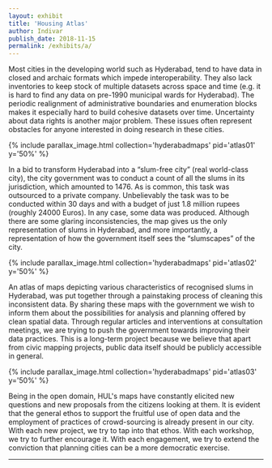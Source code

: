 ```yaml
---
layout: exhibit
title: 'Housing Atlas'
author: Indivar
publish_date: 2018-11-15
permalink: /exhibits/a/
---
```


Most cities in the developing world such as Hyderabad, tend to have data in closed and archaic formats which impede interoperability. They also lack inventories to keep stock of multiple datasets across space and time (e.g. it is hard to find any data on pre-1990 municipal wards for Hyderabad). The periodic realignment of administrative boundaries and enumeration blocks makes it especially hard to build cohesive datasets over time. Uncertainty about data rights is another major problem. These issues often represent obstacles for anyone interested in doing research in these cities.

{% include parallax_image.html collection='hyderabadmaps' pid='atlas01' y='50%' %}

In a bid to transform Hyderabad into a “slum-free city” (real world-class city), the city government was to conduct a count of all the slums in its jurisdiction, which amounted to 1476. As is common, this task was outsourced to a private company. Unbelievably the task was to be conducted within 30 days and with a budget of just 1.8 million rupees (roughly 24000 Euros). In any case, some data was produced. Although there are some glaring inconsistencies, the map gives us the only representation of slums in Hyderabad, and more importantly, a representation of how the government itself sees the “slumscapes” of the city.

{% include parallax_image.html collection='hyderabadmaps' pid='atlas02' y='50%' %}

An atlas of maps depicting various characteristics of recognised slums in Hyderabad, was put together through a painstaking process of cleaning this inconsistent data. By sharing these maps with the government we wish to inform them about the possibilities for analysis and planning offered by clean spatial data. Through regular articles and interventions at consultation meetings, we are trying to push the government towards improving their data practices. This is a long-term project because we believe that apart from civic mapping projects, public data itself should be publicly accessible in general.

{% include parallax_image.html collection='hyderabadmaps' pid='atlas03' y='50%' %}

Being in the open domain, HUL's maps have constantly elicited new questions and new proposals from the citizens looking at them. It is evident that the general ethos to support the fruitful use of open data and the employment of practices of crowd-sourcing is already present in our city. With each new project, we try to tap into that ethos. With each workshop, we try to further encourage it. With each engagement, we try to extend the conviction that planning cities can be a more democratic exercise.

---
